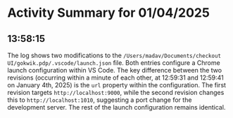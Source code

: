 # Activity Summary for 01/04/2025

## 13:58:15
The log shows two modifications to the `/Users/madav/Documents/checkout UI/gokwik.pdp/.vscode/launch.json` file.  Both entries configure a Chrome launch configuration within VS Code. The key difference between the two revisions (occurring within a minute of each other, at 12:59:31 and 12:59:41 on January 4th, 2025) is the `url` property within the configuration.  The first revision targets `http://localhost:9000`, while the second revision changes this to `http://localhost:1010`, suggesting a port change for the development server.  The rest of the launch configuration remains identical.
